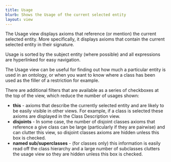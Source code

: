 ```yaml
---
title: Usage
blurb: Shows the Usage of the current selected entity
layout: view
---
```

The Usage view displays axioms that reference (or mention) the current selected entity.  More specifically, it displays axioms that contain the current selected entity in their signature.

Usage is sorted by the subject entity (where possible) and all expressions are hyperlinked for easy navigation.

The Usage view can be useful for finding out how much a particular entity is used in an ontology, or when you want to know where a class has been used as the filler of a restriction for example.

There are additional filters that are available as a series of checkboxes at the top of the view, which reduce the number of usages shown:

* **this** - axioms that describe the currently selected entity and are likely to be easily visible in other views. For example, if a class is selected these axioms are displayed in the Class Description view.
* **disjoints** -  In some case, the number of disjoint classes axioms that reference a give class can be large (particularly if they are pairwise) and can clutter this view, so disjoint classes axioms are hidden unless this box is checked.
* **named sub/superclasses** - (for classes only) this information is easily read off the class hierarchy and a large number of subclasses clutters the usage view so they are hidden unless this box is checked.

